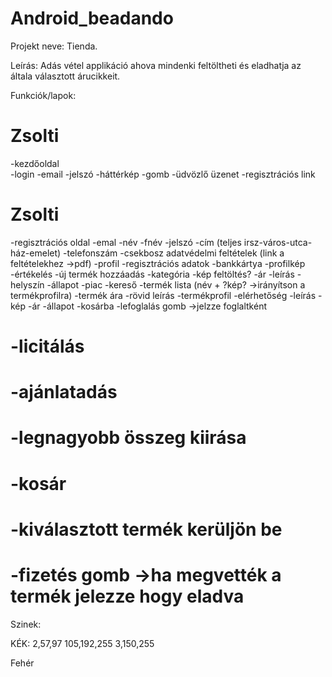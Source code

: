 # Android_beadando

Projekt neve: Tienda.

Leírás:
Adás vétel applikáció ahova mindenki feltöltheti és eladhatja az általa választott árucikkeit.

Funkciók/lapok:
# Zsolti
-kezdőoldal  
    -login
    -email
    -jelszó
    -háttérkép
    -gomb
    -üdvözlő üzenet
    -regisztrációs link
# Zsolti
-regisztrációs oldal
    -emal
    -név
    -fnév
    -jelszó
    -cím (teljes irsz-város-utca-ház-emelet)
    -telefonszám
    -csekbosz adatvédelmi feltételek (link a feltételekhez ->pdf)
-profil
    -regisztrációs adatok
    -bankkártya
    -profilkép
    -értékelés
-új termék hozzáadás
    -kategória
    -kép feltöltés?
    -ár
    -leírás
    -helyszín
    -állapot
-piac
    -kereső
    -termék lista (név + ?kép? ->irányítson a termékprofilra)
    -termék ára
    -rövid leírás
-termékprofil
    -elérhetőség
    -leírás
    -kép
    -ár
    -állapot
    -kosárba
    -lefoglalás gomb ->jelzze foglaltként

# -licitálás
#   -ajánlatadás
#   -legnagyobb összeg kiirása

# -kosár
#  -kiválasztott termék kerüljön be
#  -fizetés gomb ->ha megvették a termék jelezze hogy eladva

Szinek:

KÉK:
2,57,97
105,192,255
3,150,255

Fehér









